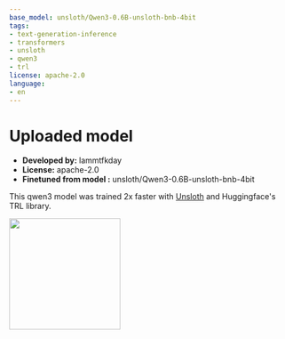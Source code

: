 ```yaml
---
base_model: unsloth/Qwen3-0.6B-unsloth-bnb-4bit
tags:
- text-generation-inference
- transformers
- unsloth
- qwen3
- trl
license: apache-2.0
language:
- en
---
```


# Uploaded  model

- **Developed by:** lammtfkday
- **License:** apache-2.0
- **Finetuned from model :** unsloth/Qwen3-0.6B-unsloth-bnb-4bit

This qwen3 model was trained 2x faster with [Unsloth](https://github.com/unslothai/unsloth) and Huggingface's TRL library.

[<img src="https://raw.githubusercontent.com/unslothai/unsloth/main/images/unsloth%20made%20with%20love.png" width="200"/>](https://github.com/unslothai/unsloth)
